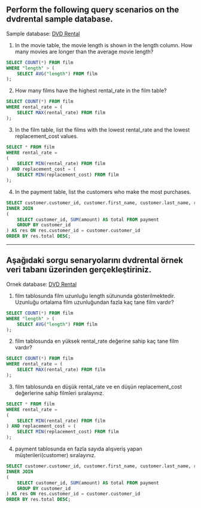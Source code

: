 ## Perform the following query scenarios on the dvdrental sample database.

Sample database: [DVD Rental](https://www.postgresqltutorial.com/postgresql-sample-database/)

1. In the movie table, the movie length is shown in the length column. How many movies are longer than the average movie length?

```sql
SELECT COUNT(*) FROM film
WHERE "length" > (
	SELECT AVG("length") FROM film
);
```

2. How many films have the highest rental_rate in the film table?

```sql
SELECT COUNT(*) FROM film
WHERE rental_rate = (
	SELECT MAX(rental_rate) FROM film
);
```

3. In the film table, list the films with the lowest rental_rate and the lowest replacement_cost values.

```sql
SELECT * FROM film
WHERE rental_rate =
(
	SELECT MIN(rental_rate) FROM film
) AND replacement_cost = (
	SELECT MIN(replacement_cost) FROM film
);
```

4. In the payment table, list the customers who make the most purchases.

```sql
SELECT customer.customer_id, customer.first_name, customer.last_name, res.total FROM customer
INNER JOIN
(
	SELECT customer_id, SUM(amount) AS total FROM payment
	GROUP BY customer_id
) AS res ON res.customer_id = customer.customer_id
ORDER BY res.total DESC;
```

<hr>

## Aşağıdaki sorgu senaryolarını dvdrental örnek veri tabanı üzerinden gerçekleştiriniz.

Ornek database: [DVD Rental](https://www.postgresqltutorial.com/postgresql-sample-database/)

1. film tablosunda film uzunluğu length sütununda gösterilmektedir. Uzunluğu ortalama film uzunluğundan fazla kaç tane film vardır?

```sql
SELECT COUNT(*) FROM film
WHERE "length" > (
	SELECT AVG("length") FROM film
);
```

2. film tablosunda en yüksek rental_rate değerine sahip kaç tane film vardır?

```sql
SELECT COUNT(*) FROM film
WHERE rental_rate = (
	SELECT MAX(rental_rate) FROM film
);
```

3. film tablosunda en düşük rental_rate ve en düşün replacement_cost değerlerine sahip filmleri sıralayınız.

```sql
SELECT * FROM film
WHERE rental_rate =
(
	SELECT MIN(rental_rate) FROM film
) AND replacement_cost = (
	SELECT MIN(replacement_cost) FROM film
);
```

4. payment tablosunda en fazla sayıda alışveriş yapan müşterileri(customer) sıralayınız.

```sql
SELECT customer.customer_id, customer.first_name, customer.last_name, res.total FROM customer
INNER JOIN
(
	SELECT customer_id, SUM(amount) AS total FROM payment
	GROUP BY customer_id
) AS res ON res.customer_id = customer.customer_id
ORDER BY res.total DESC;
```
